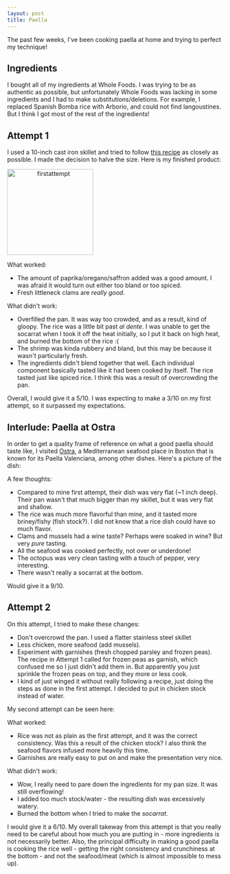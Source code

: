 ```yaml
---
layout: post
title: Paella
---
```


The past few weeks, I've been cooking paella at home and trying to perfect my technique!

## Ingredients
I bought all of my ingredients at Whole Foods. I was trying to be as authentic as possible, but unfortunately Whole Foods was lacking in some ingredients and I had to make substitutions/deletions. For example, I replaced Spanish Bomba rice with Arborio, and could not find langoustines. But I think I got most of the rest of the ingredients!

## Attempt 1
I used a 10-inch cast iron skillet and tried to follow [this recipe][1] as closely as possible. I made the decision to halve the size. Here is my finished product:

<img style="text-align:center;" src="{{site.url}}/images/paella1.jpg'" width="200" alt="firstattempt">

What worked:

* The amount of paprika/oregano/saffron added was a good amount. I was afraid it would turn out either too bland or too spiced.
* Fresh littleneck clams are *really good*. 

What didn't work:

* Overfilled the pan. It was way too crowded, and as a result, kind of gloopy. The rice was a little bit past *al dente*. I was unable to get the socarrat when I took it off the heat initially, so I put it back on high heat, and burned the bottom of the rice :(
* The shrimp was kinda rubbery and bland, but this may be because it wasn't particularly fresh. 
* The ingredients didn't blend together that well. Each individual component basically tasted like it had been cooked by itself. The rice tasted just like spiced rice. I think this was a result of overcrowding the pan.

Overall, I would give it a 5/10. I was expecting to make a 3/10 on my first attempt, so it surpassed my expectations. 

## Interlude: Paella at Ostra

In order to get a quality frame of reference on what a good paella should taste like, I visited [Ostra][2], a Mediterranean seafood place in Boston that is known for its Paella Valenciana, among other dishes. Here's a picture of the dish:

A few thoughts:

* Compared to mine first attempt, their dish was very flat (~1 inch deep). Their pan wasn't that much bigger than my skillet, but it was very flat and shallow.
* The rice was much more flavorful than mine, and it tasted more briney/fishy (fish stock?). I did not know that a rice dish could have so much flavor.
* Clams and mussels had a wine taste? Perhaps were soaked in wine? But very *pure* tasting.
* All the seafood was cooked perfectly, not over or underdone!
* The octopus was very clean tasting with a touch of pepper, very interesting.
* There wasn't really a socarrat at the bottom.

Would give it a 9/10.


## Attempt 2
On this attempt, I tried to make these changes:

* Don't overcrowd the pan. I used a flatter stainless steel skillet
* Less chicken, more seafood (add mussels).
* Experiment with garnishes (fresh chopped parsley and frozen peas). The recipe in Attempt 1 called for frozen peas as garnish, which confused me so I just didn't add them in. But apparently you just sprinkle the frozen peas on top, and they more or less cook. 
* I kind of just winged it without really following a recipe, just doing the steps as done in the first attempt. I decided to put in chicken stock instead of water.

My second attempt can be seen here:

What worked:
* Rice was not as plain as the first attempt, and it was the correct consistency. Was this a result of the chicken stock? I also think the seafood flavors infused more heavily this time.
* Garnishes are really easy to put on and make the presentation very nice.

What didn't work:
* Wow, I really need to pare down the ingredients for my pan size. It was still overflowing!
* I added too much stock/water - the resulting dish was excessively watery.
* Burned the bottom when I tried to make the *socarrat*.

I would give it a 6/10. My overall takeway from this attempt is that you really need to be careful about how much you are putting in - more ingredients is not necessarily better. Also, the principal difficulty in making a good paella is cooking the rice well - getting the right consistency and crunchiness at the bottom - and not the seafood/meat (which is almost impossible to mess up).


[1]:https://www.foodnetwork.com/recipes/tyler-florence/the-ultimate-paella-recipe-2117628
[2]:http://ostraboston.com/
